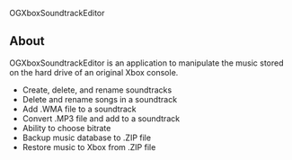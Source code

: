 OGXboxSoundtrackEditor
## About
OGXboxSoundtrackEditor is an application to manipulate the music stored on the hard drive of an original Xbox console.
* Create, delete, and rename soundtracks
* Delete and rename songs in a soundtrack
* Add .WMA file to a soundtrack
* Convert .MP3 file and add to a soundtrack
* Ability to choose bitrate
* Backup music database to .ZIP file
* Restore music to Xbox from .ZIP file
